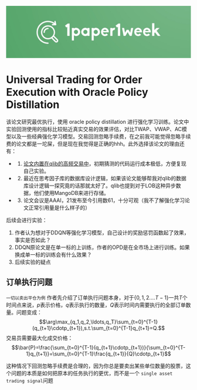 ![1paper1week](../../docs/1paper1week-git.jpg)

# Universal Trading for Order Execution with Oracle Policy Distillation

该论文研究最优执行，使用 oracle policy distillation 进行强化学习训练。论文中实验回测使用的指标比较贴近真实交易的效果评估，对比TWAP、VWAP、AC模型以及一些经典强化学习模型。交易回测忽略手续费，在之前我可能觉得忽略手续费的论文都是一坨屎，但是现在我觉得是正确的hhh。此外选择该论文的理由还有：
+ 1. [论文内置在qlib的高频交易中](https://github.com/microsoft/qlib/tree/high-freq-execution/examples/trade)，初期猜测的代码运行成本极低，方便复现自己实验。
+ 2. 最近在思考因子库的数据库设计逻辑，如果该论文能够帮我对qlib的数据库设计逻辑一探究竟的话那就太好了。qlib也提到对于LOB这种异步数据，他们使用MangoDB来进行存储。
+ 3. 论文会议是AAAI，21发布至今引用数61，十分可观（我不了解强化学习论文正常引用量是什么样子的）

后续会进行实验：
1. 作者认为想对于DDQN等强化学习模型，自己设计的奖励惩罚函数起了效果，事实是否如此？
2. DDQN原论文是在单一标的上训练，作者的OPD是在全市场上进行训练。如果换成单一标的训练会有什么效果？
3. 后续实验的疑点


## 订单执行问题
`一切以卖出平仓为例`
作者先介绍了订单执行问题本身，对于$\{0,1,2....T-1\}$一共$T$个时间点来说，$p$表示价格，$q$表示执行的数量，$Q$表示时间内需要执行的全部订单数量。问题变成：
$$\arg\max_{q_1,q_2,\ldots,q_T}\sum_{t=0}^{T-1}(q_{t+1}\cdotp_{t+1}),s.t.\sum_{t=0}^{T-1}q_{t+1}=Q.$$
交易员需要最大化成交价格：
$$\bar{P}=\frac{\sum_{t=0}^{T-1}(q_{t+1}\cdotp_{t+1})}{\sum_{t=0}^{T-1}q_{t+1}}=\sum_{t=0}^{T-1}\frac{q_{t+1}}{Q}\cdotp_{t+1}$$

这种情况下回测忽略手续费是合理的，因为你总是要卖出某些单位数量的股票，这个问题的本质是如何把原本的任务执行的更优，而不是一个 `single asset trading signal`问题

## 




